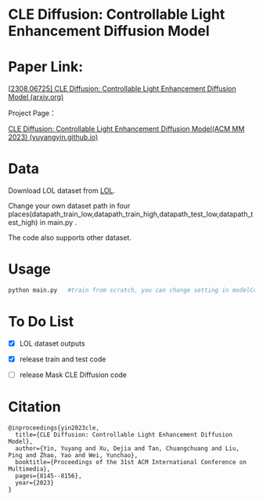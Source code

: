 # **CLE Diffusion: Controllable Light Enhancement Diffusion Model**

# Paper Link:

[[2308.06725\] CLE Diffusion: Controllable Light Enhancement Diffusion Model (arxiv.org)](https://arxiv.org/abs/2308.06725)



Project Page：

[CLE Diffusion: Controllable Light Enhancement Diffusion Model(ACM MM 2023) (yuyangyin.github.io)](https://yuyangyin.github.io/CLEDiffusion/)


# Data
Download LOL dataset from [LOL](https://daooshee.github.io/BMVC2018website/).

Change your own dataset path in four places(datapath_train_low,datapath_train_high,datapath_test_low,datapath_test_high) in main.py .

The code also supports other dataset.


# Usage
```python
python main.py   #train from scratch, you can change setting in modelConfig 
```




# To Do List

- [x] LOL dataset outputs

- [x] release train and test code

- [ ] release Mask CLE Diffusion code



# Citation



```
@inproceedings{yin2023cle,
  title={CLE Diffusion: Controllable Light Enhancement Diffusion Model},
  author={Yin, Yuyang and Xu, Dejia and Tan, Chuangchuang and Liu, Ping and Zhao, Yao and Wei, Yunchao},
  booktitle={Proceedings of the 31st ACM International Conference on Multimedia},
  pages={8145--8156},
  year={2023}
}
```

